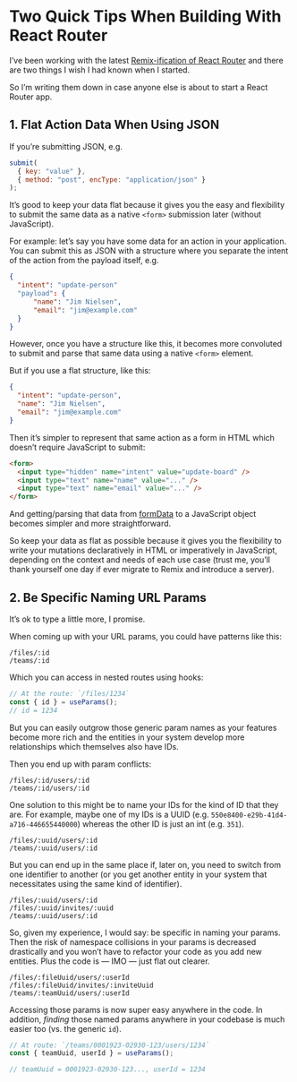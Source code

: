 # Two Quick Tips When Building With React Router

I’ve been working with the latest [Remix-ification of React Router](https://remix.run/blog/remixing-react-router) and there are two things I wish I had known when I started. 

So I’m writing them down in case anyone else is about to start a React Router app.

## 1. Flat Action Data When Using JSON

If you’re submitting JSON, e.g.

```js
submit(
  { key: "value" },
  { method: "post", encType: "application/json" }
);
```

It’s good to keep your data flat because it gives you the easy and flexibility to submit the same data as a native `<form>` submission later (without JavaScript).

For example: let’s say you have some data for an action in your application. You can submit this as JSON with a structure where you separate the intent of the action from the payload itself, e.g.

```json
{
  "intent": "update-person"
  "payload": {
	  "name": "Jim Nielsen",
	  "email": "jim@example.com"
  }
}
```

However, once you have a structure like this, it becomes more convoluted to submit and parse that same data using a native `<form>` element.

But if you use a flat structure, like this:

```json
{
  "intent": "update-person",
  "name": "Jim Nielsen",
  "email": "jim@example.com"
}
```

Then it’s simpler to represent that same action as a form in HTML which doesn’t require JavaScript to submit:

```html
<form>
  <input type="hidden" name="intent" value="update-board" />
  <input type="text" name="name" value="..." />
  <input type="text" name="email" value="..." />
</form>
```

And getting/parsing that data from [formData](https://developer.mozilla.org/en-US/docs/Web/API/FormData) to a JavaScript object becomes simpler and more straightforward.

So keep your data as flat as possible because it gives you the flexibility to write your mutations declaratively in HTML or imperatively in JavaScript, depending on the context and needs of each use case (trust me, you’ll thank yourself one day if ever migrate to Remix and introduce a server).

## 2. Be Specific Naming URL Params

It’s ok to type a little more, I promise.

When coming up with your URL params, you could have patterns like this:

```
/files/:id
/teams/:id
```

Which you can access in nested routes using hooks:

```js
// At the route: `/files/1234`
const { id } = useParams();
// id = 1234
```

But you can easily outgrow those generic param names as your features become more rich and the entities in your system develop more relationships which themselves also have IDs. 

Then you end up with param conflicts:

```
/files/:id/users/:id
/teams/:id/users/:id
```

One solution to this might be to name your IDs for the kind of ID that they are. For example, maybe one of my IDs is a UUID (e.g. `550e8400-e29b-41d4-a716-446655440000`) whereas the other ID is just an int (e.g. `351`).

```
/files/:uuid/users/:id
/teams/:uuid/users/:id
```

But you can end up in the same place if, later on, you need to switch from one identifier to another (or you get another entity in your system that necessitates using the same kind of identifier).

```
/files/:uuid/users/:id
/files/:uuid/invites/:uuid
/teams/:uuid/users/:id
```

So, given my experience, I would say: be specific in naming your params. Then the risk of namespace collisions in your params is decreased drastically and you won’t have to refactor your code as you add new entities. Plus the code is — IMO — just flat out clearer.

```
/files/:fileUuid/users/:userId
/files/:fileUuid/invites/:inviteUuid
/teams/:teamUuid/users/:userId
```

Accessing those params is now super easy anywhere in the code. In addition, _finding_ those named params anywhere in your codebase is much easier too (vs. the generic `id`).

```js
// At route: `/teams/0001923-02930-123/users/1234`
const { teamUuid, userId } = useParams();

// teamUuid = 0001923-02930-123..., userId = 1234
```